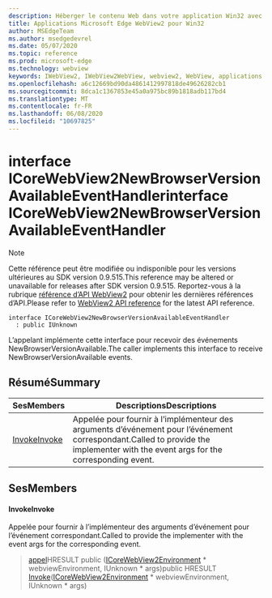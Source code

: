 ```yaml
---
description: Héberger le contenu Web dans votre application Win32 avec le contrôle Microsoft Edge WebView2
title: Applications Microsoft Edge WebView2 pour Win32
author: MSEdgeTeam
ms.author: msedgedevrel
ms.date: 05/07/2020
ms.topic: reference
ms.prod: microsoft-edge
ms.technology: webview
keywords: IWebView2, IWebView2WebView, webview2, WebView, applications Win32, Win32, Edge, ICoreWebView2, ICoreWebView2Controller, contrôle de navigateur, html Edge
ms.openlocfilehash: a6c12669bd90da4861412997818de49626282cb1
ms.sourcegitcommit: 8dca1c1367853e45a0a975bc89b1818adb117bd4
ms.translationtype: MT
ms.contentlocale: fr-FR
ms.lasthandoff: 06/08/2020
ms.locfileid: "10697825"
---
```

# <span data-ttu-id="b74d5-104">interface ICoreWebView2NewBrowserVersionAvailableEventHandler</span><span class="sxs-lookup"><span data-stu-id="b74d5-104">interface ICoreWebView2NewBrowserVersionAvailableEventHandler</span></span> 

> [!NOTE]
> <span data-ttu-id="b74d5-105">Cette référence peut être modifiée ou indisponible pour les versions ultérieures au SDK version 0.9.515.</span><span class="sxs-lookup"><span data-stu-id="b74d5-105">This reference may be altered or unavailable for releases after SDK version 0.9.515.</span></span> <span data-ttu-id="b74d5-106">Reportez-vous à la rubrique [référence d’API WebView2](../../../webview2-api-reference.md) pour obtenir les dernières références d’API.</span><span class="sxs-lookup"><span data-stu-id="b74d5-106">Please refer to [WebView2 API reference](../../../webview2-api-reference.md) for the latest API reference.</span></span>

```
interface ICoreWebView2NewBrowserVersionAvailableEventHandler
  : public IUnknown
```

<span data-ttu-id="b74d5-107">L’appelant implémente cette interface pour recevoir des événements NewBrowserVersionAvailable.</span><span class="sxs-lookup"><span data-stu-id="b74d5-107">The caller implements this interface to receive NewBrowserVersionAvailable events.</span></span>

## <span data-ttu-id="b74d5-108">Résumé</span><span class="sxs-lookup"><span data-stu-id="b74d5-108">Summary</span></span>

 <span data-ttu-id="b74d5-109">Ses</span><span class="sxs-lookup"><span data-stu-id="b74d5-109">Members</span></span>                        | <span data-ttu-id="b74d5-110">Descriptions</span><span class="sxs-lookup"><span data-stu-id="b74d5-110">Descriptions</span></span>
--------------------------------|---------------------------------------------
[<span data-ttu-id="b74d5-111">Invoke</span><span class="sxs-lookup"><span data-stu-id="b74d5-111">Invoke</span></span>](#invoke) | <span data-ttu-id="b74d5-112">Appelée pour fournir à l’implémenteur des arguments d’événement pour l’événement correspondant.</span><span class="sxs-lookup"><span data-stu-id="b74d5-112">Called to provide the implementer with the event args for the corresponding event.</span></span>

## <span data-ttu-id="b74d5-113">Ses</span><span class="sxs-lookup"><span data-stu-id="b74d5-113">Members</span></span>

#### <span data-ttu-id="b74d5-114">Invoke</span><span class="sxs-lookup"><span data-stu-id="b74d5-114">Invoke</span></span> 

<span data-ttu-id="b74d5-115">Appelée pour fournir à l’implémenteur des arguments d’événement pour l’événement correspondant.</span><span class="sxs-lookup"><span data-stu-id="b74d5-115">Called to provide the implementer with the event args for the corresponding event.</span></span>

> <span data-ttu-id="b74d5-116">[appel](#invoke)HRESULT public ([ICoreWebView2Environment](icorewebview2environment.md) \* webviewEnvironment, IUnknown \* args)</span><span class="sxs-lookup"><span data-stu-id="b74d5-116">public HRESULT [Invoke](#invoke)([ICoreWebView2Environment](icorewebview2environment.md) \* webviewEnvironment, IUnknown \* args)</span></span>

